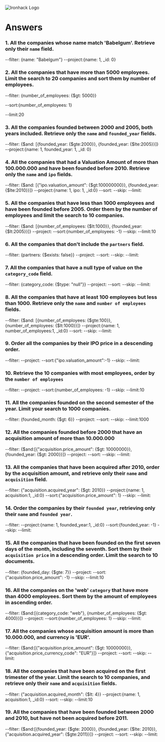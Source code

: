 ![Ironhack Logo](https://i.imgur.com/1QgrNNw.png)

# Answers

### 1. All the companies whose name match 'Babelgum'. Retrieve only their `name` field.

--filter: {name: "Babelgum"}
--project:{name: 1, _id: 0}

<!-- Your Code Goes Here -->

### 2. All the companies that have more than 5000 employees. Limit the search to 20 companies and sort them by **number of employees**.

<!-- Your Code Goes Here -->
--filter: {number_of_employees: {$gt: 5000}}

--sort:{number_of_employees: 1}

--limit:20
### 3. All the companies founded between 2000 and 2005, both years included. Retrieve only the `name` and `founded_year` fields.

<!-- Your Code Goes Here -->
--filter: {$and: [{founded_year: {$gte:2000}}, {founded_year: {$lte:2005}}]}
--project:{name: 1, founded_year: 1, _id: 0}

### 4. All the companies that had a Valuation Amount of more than 100.000.000 and have been founded before 2010. Retrieve only the `name` and `ipo` fields.

<!-- Your Code Goes Here -->
--filter: {$and: [{"ipo.valuation_amount": {$gt:100000000}}, {founded_year: {$lte:2010}}]}
--project:{name: 1, ipo: 1, _id:0}
--sort:
--skip:
--limit:
### 5. All the companies that have less than 1000 employees and have been founded before 2005. Order them by the number of employees and limit the search to 10 companies.

<!-- Your Code Goes Here -->
--filter: {$and: [{number_of_employees: {$lt:1000}}, {founded_year: {$lt:2005}}]}
--project:
--sort:{number_of_employees: -1}
--skip:
--limit:10
### 6. All the companies that don't include the `partners` field.

<!-- Your Code Goes Here -->
--filter: {partners: {$exists: false}}
--project:
--sort:
--skip:
--limit:
### 7. All the companies that have a null type of value on the `category_code` field.

<!-- Your Code Goes Here -->
--filter: {category_code: {$type: "null"}}
--project:
--sort:
--skip:
--limit:
### 8. All the companies that have at least 100 employees but less than 1000. Retrieve only the `name` and `number of employees` fields.

<!-- Your Code Goes Here -->
--filter: {$and: [{number_of_employees: {$gte:100}}, {number_of_employees: {$lt:1000}}]}
--project:{name: 1, number_of_employees:1, _id:0}
--sort:
--skip:
--limit:
### 9. Order all the companies by their IPO price in a descending order.
--filter: 
--project:
--sort:{"ipo.valuation_amount":-1}
--skip:
--limit:
<!-- Your Code Goes Here -->

### 10. Retrieve the 10 companies with most employees, order by the `number of employees`
--filter: 
--project:
--sort:{number_of_employees: -1}
--skip:
--limit:10
<!-- Your Code Goes Here -->

### 11. All the companies founded on the second semester of the year. Limit your search to 1000 companies.
--filter: {founded_month: {$gt: 6}}
--project:
--sort:
--skip:
--limit:1000
<!-- Your Code Goes Here -->

### 12. All the companies founded before 2000 that have an acquisition amount of more than 10.000.000
--filter: {$and:[{"acquisition.price_amount": {$gt: 10000000}}, {founded_year: {$gt: 2000}}]}
--project:
--sort:
--skip:
--limit:
<!-- Your Code Goes Here -->

### 13. All the companies that have been acquired after 2010, order by the acquisition amount, and retrieve only their `name` and `acquisition` field.
--filter: {"acquisition.acquired_year": {$gt: 2010}}
--project:{name: 1, acquisition:1, _id:0}
--sort:{"acquisition.price_amount": 1}
--skip:
--limit:
<!-- Your Code Goes Here -->

### 14. Order the companies by their `founded year`, retrieving only their `name` and `founded year`.
--filter: 
--project:{name: 1, founded_year:1, _id:0}
--sort:{founded_year: -1}
--skip:
--limit:
<!-- Your Code Goes Here -->

### 15. All the companies that have been founded on the first seven days of the month, including the seventh. Sort them by their `acquisition price` in a descending order. Limit the search to 10 documents.
--filter: {founded_day: {$gte: 7}}
--project:
--sort:{"acquisition.price_amount": -1}
--skip:
--limit:10
<!-- Your Code Goes Here -->

### 16. All the companies on the 'web' `category` that have more than 4000 employees. Sort them by the amount of employees in ascending order.
--filter: {$and:[{category_code: "web"}, {number_of_employees: {$gt: 4000}}]}
--project:
--sort:{number_of_employees: 1}
--skip:
--limit:
<!-- Your Code Goes Here -->

### 17. All the companies whose acquisition amount is more than 10.000.000, and currency is 'EUR'.
--filter: {$and:[{"acquisition.price_amount": {$gt: 10000000}}, {"acquisition.price_currency_code": "EUR"}]}
--project:
--sort:
--skip:
--limit:
<!-- Your Code Goes Here -->

### 18. All the companies that have been acquired on the first trimester of the year. Limit the search to 10 companies, and retrieve only their `name` and `acquisition` fields.
--filter: {"acquisition.acquired_month": {$lt: 4}}
--project:{name: 1, acquisition:1, _id:0}
--sort:
--skip:
--limit:10
<!-- Your Code Goes Here -->

### 19. All the companies that have been founded between 2000 and 2010, but have not been acquired before 2011.
--filter: {$and:[{founded_year: {$gte: 2000}}, {founded_year: {$lte: 2010}}, {"acquisition.acquired_year": {$gte:2011}}]}
--project:
--sort:
--skip:
--limit:
<!-- Your Code Goes Here -->
